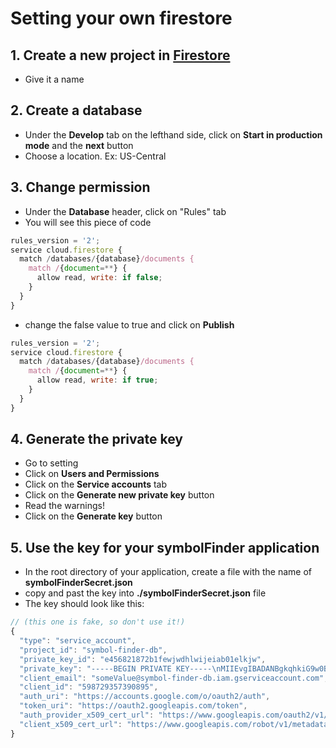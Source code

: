 # Setting your own firestore 

## 1. Create a new project in [Firestore](https://console.firebase.google.com/)
- Give it a name

## 2. Create a database
- Under the **Develop** tab on the lefthand side, click on **Start in production mode** and the **next** button
- Choose a location. Ex: US-Central

## 3. Change permission
- Under the **Database** header, click on "Rules" tab 
- You will see this piece of code
```js
rules_version = '2';
service cloud.firestore {
  match /databases/{database}/documents {
    match /{document=**} {
      allow read, write: if false;
    }
  }
}
```
- change the false value to true and click on **Publish**
```js
rules_version = '2';
service cloud.firestore {
  match /databases/{database}/documents {
    match /{document=**} {
      allow read, write: if true; 
    }
  }
}
```

## 4. Generate the private key 
- Go to setting 
- Click on **Users and Permissions**
- Click on the **Service accounts** tab
- Click on the **Generate new private key** button
- Read the warnings!
- Click on the **Generate key** button

## 5. Use the key for your symbolFinder application 
 - In the root directory of your application, create a file with the name of **symbolFinderSecret.json** 
-  copy and past the key into **./symbolFinderSecret.json** file
- The key should look like this:
```js
// (this one is fake, so don't use it!) 
{
  "type": "service_account",
  "project_id": "symbol-finder-db",
  "private_key_id": "e456821872b1fewjwdhlwijeiab01elkjw",
  "private_key": "-----BEGIN PRIVATE KEY-----\nMIIEvgIBADANBgkqhkiG9w0BAQEFAASCBKgwggSkAgEAAoIBAQDlH702SkDZgMqH\njM+/pMxW6Gm0k7BbF7vRN34IoijreoijI8AlUE61JuFDW7nG7nSW9q\nJxLBmp0xwUpoi9FPs1guNyjkqdlxp2dv4Llmhg//ySQbn9Zt8GTIAMydlE9S02... V5\n-----END PRIVATE KEY-----\n",
  "client_email": "someValue@symbol-finder-db.iam.gserviceaccount.com",
  "client_id": "598729357390895",
  "auth_uri": "https://accounts.google.com/o/oauth2/auth",
  "token_uri": "https://oauth2.googleapis.com/token",
  "auth_provider_x509_cert_url": "https://www.googleapis.com/oauth2/v1/certs",
  "client_x509_cert_url": "https://www.googleapis.com/robot/v1/metadata/x539/firebase-adminsdk-app-project.iam.gserviceaccount.com"
}

```

